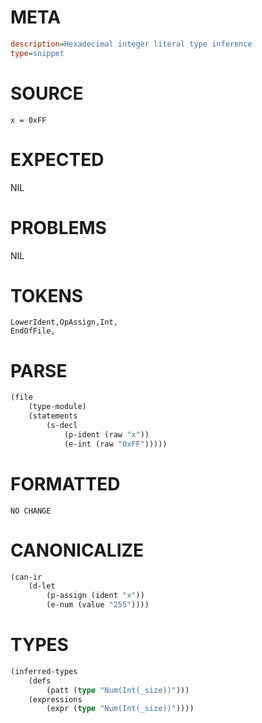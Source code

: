 # META
~~~ini
description=Hexadecimal integer literal type inference
type=snippet
~~~
# SOURCE
~~~roc
x = 0xFF
~~~
# EXPECTED
NIL
# PROBLEMS
NIL
# TOKENS
~~~zig
LowerIdent,OpAssign,Int,
EndOfFile,
~~~
# PARSE
~~~clojure
(file
	(type-module)
	(statements
		(s-decl
			(p-ident (raw "x"))
			(e-int (raw "0xFF")))))
~~~
# FORMATTED
~~~roc
NO CHANGE
~~~
# CANONICALIZE
~~~clojure
(can-ir
	(d-let
		(p-assign (ident "x"))
		(e-num (value "255"))))
~~~
# TYPES
~~~clojure
(inferred-types
	(defs
		(patt (type "Num(Int(_size))")))
	(expressions
		(expr (type "Num(Int(_size))"))))
~~~
